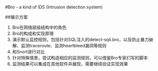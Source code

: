 #Bro - a kind of IDS (Intrusion detection system)

##展示方案

1. Bro在网络层级结构中的角色
2. Bro的构成和实现原理
3. 演示默认监控规则，包括针对SQL注入的detect-sqli.bro，以及防止暴力破解、监测traceroute、监测heartbleed漏洞等规则
4. 和Snort进行对比
5. 针对特殊情景，尝试构造相应的监测规则，可以借鉴Bro专家们写的脚本
6. 监测结果可以集成在其他软件并展现，需要继续验证实现效果
